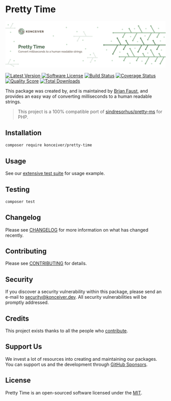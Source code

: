 # Pretty Time

<p align="center"><img src="./banner.png" /></p>

[![Latest Version](https://badgen.net/packagist/v/konceiver/pretty-time)](https://packagist.org/packages/konceiver/pretty-time)
[![Software License](https://badgen.net/packagist/license/konceiver/pretty-time)](https://packagist.org/packages/konceiver/pretty-time)
[![Build Status](https://img.shields.io/github/workflow/status/konceiver/pretty-time/run-tests?label=tests)](https://github.com/konceiver/pretty-time/actions?query=workflow%3Arun-tests+branch%3Amaster)
[![Coverage Status](https://badgen.net/codeclimate/coverage/konceiver/pretty-time)](https://codeclimate.com/github/konceiver/pretty-time)
[![Quality Score](https://badgen.net/codeclimate/maintainability/konceiver/pretty-time)](https://codeclimate.com/github/konceiver/pretty-time)
[![Total Downloads](https://badgen.net/packagist/dt/konceiver/pretty-time)](https://packagist.org/packages/konceiver/pretty-time)

This package was created by, and is maintained by [Brian Faust](https://github.com/faustbrian), and provides an easy way of converting milliseconds to a human readable strings.

> This project is a 100% compatible port of [sindresorhus/pretty-ms](https://github.com/sindresorhus/pretty-ms) for PHP.

## Installation

```bash
composer require konceiver/pretty-time
```

## Usage

See our [extensive test suite](./tests/Unit/PrettyTimeTest.php) for usage example.

## Testing

``` bash
composer test
```

## Changelog

Please see [CHANGELOG](CHANGELOG.md) for more information on what has changed recently.

## Contributing

Please see [CONTRIBUTING](CONTRIBUTING.md) for details.

## Security

If you discover a security vulnerability within this package, please send an e-mail to security@konceiver.dev. All security vulnerabilities will be promptly addressed.

## Credits

This project exists thanks to all the people who [contribute](../../contributors).

## Support Us

We invest a lot of resources into creating and maintaining our packages. You can support us and the development through [GitHub Sponsors](https://github.com/sponsors/faustbrian).

## License

Pretty Time is an open-sourced software licensed under the [MIT](LICENSE.md).
